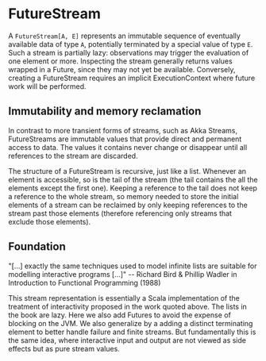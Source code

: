 # FutureStream

A `FutureStream[A, E]` represents an immutable sequence of eventually available data of type `A`, potentially
terminated by a special value of type `E`. Such a stream is partially lazy: observations may trigger
the evaluation of one element or more. Inspecting the stream generally returns values wrapped in a Future,
since they may not yet be available. Conversely, creating a FutureStream requires an implicit ExecutionContext where
future work will be performed. 
 
## Immutability and memory reclamation

In contrast to more transient forms of streams, such as Akka Streams, FutureStreams are immutable values that
provide direct and permanent access to data. The values it contains never change or disappear until all references to
the stream are discarded. 

The structure of a FutureStream is recursive, just like a list. Whenever an element is accessible, so is
the tail of the stream (the tail contains the all the elements except the first one). Keeping a reference to the tail does
not keep a reference to the whole stream, so memory needed to store the initial elements of a stream can be
reclaimed by only keeping references to the stream past those elements (therefore referencing only streams that exclude
those elements).

## Foundation

"[...] exactly the same techniques used to model infinite lists are
suitable for modelling interactive programs [...]" -- Richard Bird & Phillip Wadler in Introduction to Functional Programming (1988)

This stream representation is essentially a Scala implementation of the treatment of interactivity proposed in
the work quoted above. The lists in the book are lazy. Here we also add Futures to avoid the expense of blocking
on the JVM. We also generalize by a adding a distinct terminating element to better handle failure and finite streams.
But fundamentally this is the same idea, where interactive input and output are not viewed as side effects
but as pure stream values.

